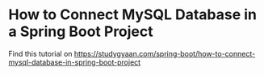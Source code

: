 # How to Connect MySQL Database in a Spring Boot Project
 
Find this tutorial on https://studygyaan.com/spring-boot/how-to-connect-mysql-database-in-spring-boot-project
